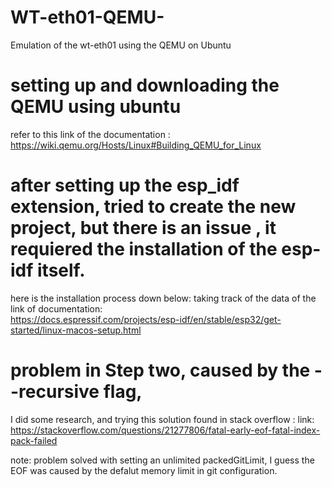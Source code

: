 # WT-eth01-QEMU-
Emulation of the wt-eth01 using the QEMU on Ubuntu 

# setting up and downloading the QEMU using ubuntu 
refer to this link of the documentation : https://wiki.qemu.org/Hosts/Linux#Building_QEMU_for_Linux

# after setting up the esp_idf extension, tried to create the new project, but there is an issue , it requiered the installation of the esp-idf itself. 

here is the installation process down below: taking track of the data of the link of documentation:  
https://docs.espressif.com/projects/esp-idf/en/stable/esp32/get-started/linux-macos-setup.html

# problem in Step two, caused by the --recursive flag, 
I did some research, and trying this solution found in stack overflow : link: https://stackoverflow.com/questions/21277806/fatal-early-eof-fatal-index-pack-failed 

note: problem solved with setting an unlimited packedGitLimit, I guess the EOF was caused by the defalut memory limit in git configuration. 